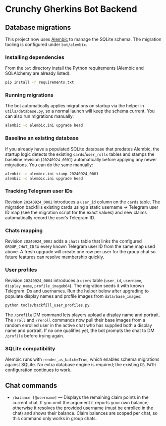 # Crunchy Gherkins Bot Backend

## Database migrations

This project now uses [Alembic](https://alembic.sqlalchemy.org/) to manage the SQLite schema. The migration tooling is configured under `bot/alembic`.

### Installing dependencies

From the `bot` directory install the Python requirements (Alembic and SQLAlchemy are already listed):

```bash
pip install -r requirements.txt
```

### Running migrations

The bot automatically applies migrations on startup via the helper in `utils/database.py`, so a normal launch will keep the schema current. You can also run migrations manually:

```bash
alembic -c alembic.ini upgrade head
```

### Baseline an existing database

If you already have a populated SQLite database that predates Alembic, the startup logic detects the existing `cards`/`user_rolls` tables and stamps the baseline revision (`20240924_0001`) automatically before applying any newer migrations. You can do the same manually:

```bash
alembic -c alembic.ini stamp 20240924_0001
alembic -c alembic.ini upgrade head
```

### Tracking Telegram user IDs

Revision `20240924_0002` introduces a `user_id` column on the `cards` table. The migration backfills existing cards using a static username → Telegram user ID map (see the migration script for the exact values) and new claims automatically record the user’s Telegram ID.

### Chats mapping

Revision `20240924_0003` adds a `chats` table that links the configured `GROUP_CHAT_ID` to every known Telegram user ID from the same map used above. A fresh upgrade will create one row per user for the group chat so future features can resolve membership quickly.

### User profiles

Revision `20240924_0004` introduces a `users` table (`user_id`, `username`, `display_name`, `profile_imageb64`). The migration seeds it with known Telegram IDs and usernames. Run the helper below after upgrading to populate display names and profile images from `data/base_images`:

```bash
python tools/backfill_user_profiles.py
```

The `/profile` DM command lets players upload a display name and portrait. The `/roll` and `/reroll` commands now pull their base images from a random enrolled user in the active chat who has supplied both a display name and portrait. If no one qualifies yet, the bot prompts the chat to DM `/profile` before trying again.

### SQLite compatibility

Alembic runs with `render_as_batch=True`, which enables schema migrations against SQLite. No extra database engine is required; the existing `DB_PATH` configuration continues to work.

## Chat commands

- `/balance [@username]` — Displays the remaining claim points in the current chat. If you omit the argument it reports your own balance; otherwise it resolves the provided username (must be enrolled in the chat) and shows their balance. Claim balances are scoped per chat, so this command only works in group chats.
